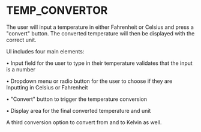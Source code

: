 # TEMP_CONVERTOR
The user will input a temperature in either Fahrenheit or Celsius and press a "convert" button. The converted temperature will then be displayed with the correct unit.

 Ul includes four main elements:

• Input field for the user to type in their temperature validates that the input is a number

• Dropdown menu or radio button for the user to choose if they are Inputting in Celsius or Fahrenheit

• "Convert" button to trigger the temperature conversion

• Display area for the final converted temperature and unit

A third conversion option to convert from and to Kelvin as well.
